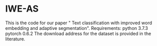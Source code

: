 # IWE-AS
This is the code for our paper " Text classification with improved word embedding and adaptive segmentation". 
Requirements:
python 3.7.3
pytorch 0.6.2
The download address for the dataset is provided in the literature.

